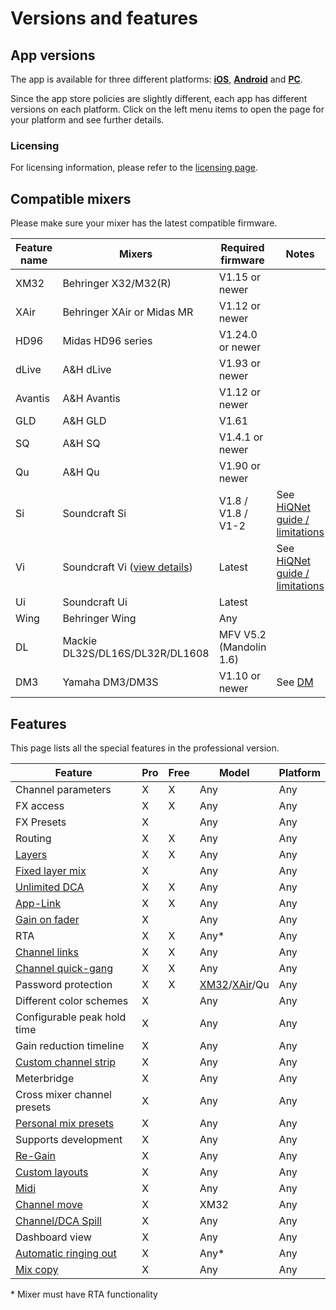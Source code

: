 # Versions and features

## App versions

The app is available for three different platforms: **[iOS](platforms/ios.md)**, **[Android](platforms/android.md)** and
**[PC](platforms/pc.md)**.

Since the app store policies are slightly different, each app has different versions on each platform.
Click on the left menu items to open the page for your platform and see further details.

### Licensing

For licensing information, please refer to the [licensing page](license/overview.md).

## Compatible mixers

Please make sure your mixer has the latest compatible firmware.

| Feature name | Mixers                                           | Required firmware       | Notes                                                  | 
|--------------|--------------------------------------------------|-------------------------|--------------------------------------------------------|
| XM32         | Behringer X32/M32(R)                             | V1.15 or newer          |                                                        |
| XAir         | Behringer XAir or Midas MR                       | V1.12 or newer          |                                                        |
| HD96         | Midas HD96 series                                | V1.24.0 or newer        |                                                        |
| dLive        | A&H dLive                                        | V1.93 or newer          |                                                        | 
| Avantis      | A&H Avantis                                      | V1.12 or newer          |                                                        | 
| GLD          | A&H GLD                                          | V1.61                   |                                                        |
| SQ           | A&H SQ                                           | V1.4.1 or newer         |                                                        |
| Qu           | A&H Qu                                           | V1.90 or newer          |                                                        |
| Si           | Soundcraft Si                                    | V1.8 / V1.8 / V1-2      | See [HiQNet guide / limitations](soundcraft/hiqnet.md) |
| Vi           | Soundcraft Vi ([view details](soundcraft/vi.md)) | Latest                  | See [HiQNet guide / limitations](soundcraft/hiqnet.md) |
| Ui           | Soundcraft Ui                                    | Latest                  |                                                        |
| Wing         | Behringer Wing                                   | Any                     |                                                        |
| DL           | Mackie DL32S/DL16S/DL32R/DL1608                  | MFV V5.2 (Mandolin 1.6) |                                                        |
| DM3          | Yamaha DM3/DM3S                                  | V1.10 or newer          | See [DM](yamaha/dm.md)                                 |


## Features

This page lists all the special features in the professional version.

| Feature                                            | Pro | Free | Model                                                        | Platform |
|----------------------------------------------------|-----|------|--------------------------------------------------------------|----------|
| Channel parameters                                 | X   | X    | Any                                                          | Any      |
| FX access                                          | X   | X    | Any                                                          | Any      |
| FX Presets                                         | X   |      | Any                                                          | Any      |
| Routing                                            | X   | X    | Any                                                          | Any      |
| [Layers](layers.md)                                | X   | X    | Any                                                          | Any      |
| [Fixed layer mix](layers.md)                       | X   |      | Any                                                          | Any      |
| [Unlimited DCA](layer-idcas.md)                    | X   | X    | Any                                                          | Any      |
| [App-Link](app-link.md)                            | X   | X    | Any                                                          | Any      |
| [Gain on fader](sends-on-faders.md#gain-on-faders) | X   |      | Any                                                          | Any      |
| RTA                                                | X   | X    | Any\*                                                        | Any      |
| [Channel links](channel-links.md)                  | X   | X    | Any                                                          | Any      |
| [Channel quick-gang](channel-links.md#quick-gang)  | X   | X    | Any                                                          | Any      |
| Password protection                                | X   | X    | [XM32](xm32/bus-password.md)/[XAir](xair/bus-password.md)/Qu | Any      |
| Different color schemes                            | X   |      | Any                                                          | Any      |
| Configurable peak hold time                        | X   |      | Any                                                          | Any      |
| Gain reduction timeline                            | X   |      | Any                                                          | Any      |
| [Custom channel strip](settings/channel-strip.md)  | X   |      | Any                                                          | Any      |
| Meterbridge                                        | X   |      | Any                                                          | Any      |
| Cross mixer channel presets                        | X   |      | Any                                                          | Any      |
| [Personal mix presets](mix-presets.md)             | X   |      | Any                                                          | Any      |
| Supports development                               | X   |      | Any                                                          | Any      |
| [Re-Gain](re-gain.md)                              | X   |      | Any                                                          | Any      |
| [Custom layouts](custom-layouts.md)                | X   |      | Any                                                          | Any      |
| [Midi](midi.md)                                    | X   |      | Any                                                          | Any      |
| [Channel move](xm32/channel-move.md)               | X   |      | XM32                                                         | Any      |
| [Channel/DCA Spill](settings/app.md#dca-spill)     | X   |      | Any                                                          | Any      |
| Dashboard view                                     | X   |      | Any                                                          | Any      |
| [Automatic ringing out](feedback-detection.md)     | X   |      | Any*                                                         | Any      |
| [Mix copy](mix-copy.md)                            | X   |      | Any                                                          | Any      |

\* Mixer must have RTA functionality
